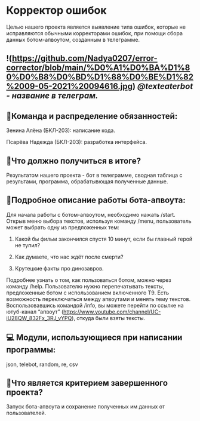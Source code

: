# **Корректор ошибок**

Целью нашего проекта является выявление типа ошибок, которые не исправляются обычными корректорами ошибок, при помощи сбора данных ботом-апвоутом, созданным в телеграмме.

## !(https://github.com/Nadya0207/error-corrector/blob/main/%D0%A1%D0%BA%D1%80%D0%B8%D0%BD%D1%88%D0%BE%D1%82%2009-05-2021%20094616.jpg) ***@texteaterbot - название в телеграм.***

## :information_desk_person:Команда и распределение обязанностей:

Зенина Алёна (БКЛ-203): написание кода.

Псарёва Надежда (БКЛ-203): разработка интерфейса.
 
## :dart:Что должно получиться в итоге?

Результатом нашего проекта - бот в телеграмме, сводная таблица с результами, программа, обрабатывющая полученные данные.

## :memo:Подробное описание работы бота-апвоута:

Для начала работы с ботом-апвоутом, необходимо нажать /start. Открыв меню выбора  текстов, используя команду /menu, пользователь может выбрать одну из предложенных тем:

1. Какой бы фильм закончился спустя 10 минут, если бы главный герой не тупил?

2. Как думаете, что нас ждёт после смерти?

3. Крутецкие факты про динозавров. 

Подробнее узнать о том, как пользоваться ботом, можно через команду /help. Пользователю нужно перепечатывать тексты, предложенные ботом с использованием включенного Т9. Есть возможность переключаться между апвоутами и менять тему текстов. Воспользовавшись командой /info, вы можете перейти по ссылке на ютуб-канал “апвоут” (https://www.youtube.com/channel/UC-iU28QW_832Fx_3RJ_vYPQ), откуда были взяты тексты.
 
## :computer: Модули, использующиеся при написании программы:  

json, telebot, random, re, csv

## :star2:Что является критерием завершенного проекта?

Запуск бота-апвоута и сохранение полученных им данных от пользователей.
